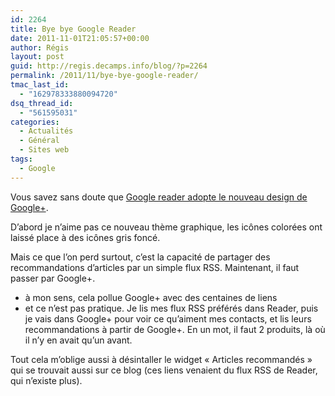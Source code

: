 ```yaml
---
id: 2264
title: Bye bye Google Reader
date: 2011-11-01T21:05:57+00:00
author: Régis
layout: post
guid: http://regis.decamps.info/blog/?p=2264
permalink: /2011/11/bye-bye-google-reader/
tmac_last_id:
  - "162978333880094720"
dsq_thread_id:
  - "561595031"
categories:
  - Actualités
  - Général
  - Sites web
tags:
  - Google
---
```

Vous savez sans doute que [Google reader adopte le nouveau design de Google+](http://googlereader.blogspot.com/2011/10/new-in-reader-fresh-design-and-google.html). 

D&rsquo;abord je n&rsquo;aime pas ce nouveau thème graphique, les icônes colorées ont laissé place à des icônes gris foncé.

Mais ce que l&rsquo;on perd surtout, c&rsquo;est la capacité de partager des recommandations d&rsquo;articles par un simple flux RSS. Maintenant, il faut passer par Google+. 

  * à mon sens, cela pollue Google+ avec des centaines de liens
  * et ce n&rsquo;est pas pratique. Je lis mes flux RSS préférés dans Reader, puis je vais dans Google+ pour voir ce qu&rsquo;aiment mes contacts, et lis leurs recommandations à partir de Google+. En un mot, il faut 2 produits, là où il n&rsquo;y en avait qu&rsquo;un avant.

Tout cela m&rsquo;oblige aussi à désintaller le widget « Articles recommandés » qui se trouvait aussi sur ce blog (ces liens venaient du flux RSS de Reader, qui n&rsquo;existe plus).
